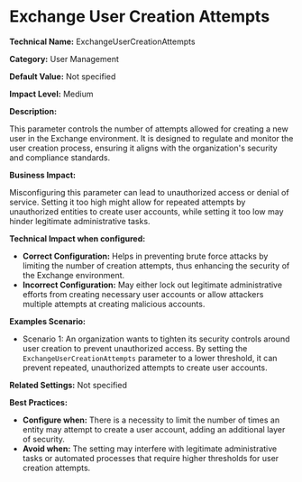 # Exchange User Creation Attempts

**Technical Name:** ExchangeUserCreationAttempts

**Category:** User Management

**Default Value:** Not specified

**Impact Level:** Medium

**Description:**

This parameter controls the number of attempts allowed for creating a new user in the Exchange environment. It is designed to regulate and monitor the user creation process, ensuring it aligns with the organization's security and compliance standards.

**Business Impact:**

Misconfiguring this parameter can lead to unauthorized access or denial of service. Setting it too high might allow for repeated attempts by unauthorized entities to create user accounts, while setting it too low may hinder legitimate administrative tasks.

**Technical Impact when configured:**

- **Correct Configuration:** Helps in preventing brute force attacks by limiting the number of creation attempts, thus enhancing the security of the Exchange environment.
- **Incorrect Configuration:** May either lock out legitimate administrative efforts from creating necessary user accounts or allow attackers multiple attempts at creating malicious accounts.

**Examples Scenario:**

- Scenario 1: An organization wants to tighten its security controls around user creation to prevent unauthorized access. By setting the `ExchangeUserCreationAttempts` parameter to a lower threshold, it can prevent repeated, unauthorized attempts to create user accounts.

**Related Settings:** Not specified

**Best Practices:** 

- **Configure when:** There is a necessity to limit the number of times an entity may attempt to create a user account, adding an additional layer of security.
- **Avoid when:** The setting may interfere with legitimate administrative tasks or automated processes that require higher thresholds for user creation attempts.